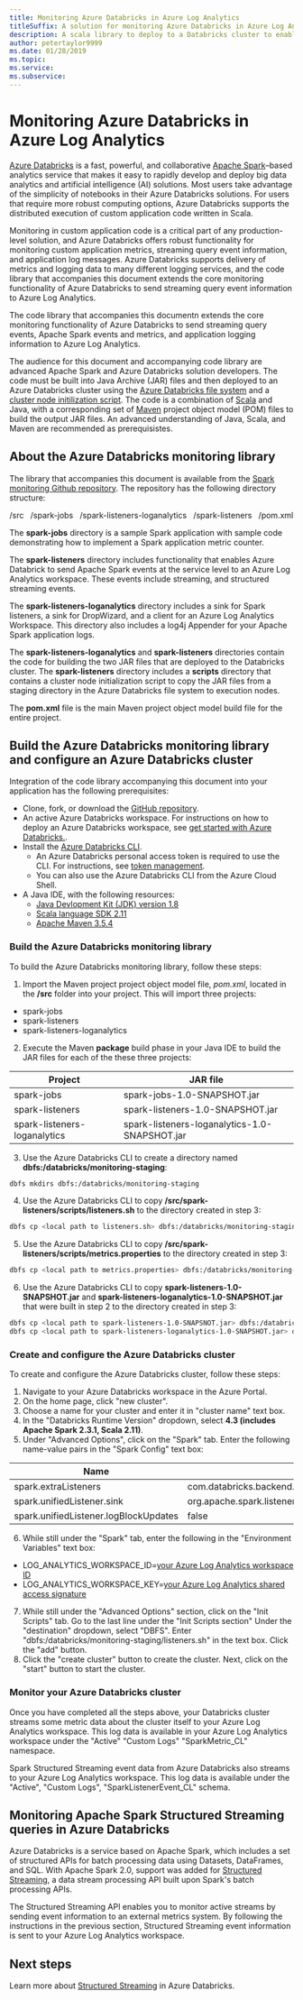 ```yaml
---
title: Monitoring Azure Databricks in Azure Log Analytics
titleSuffix: A solution for monitoring Azure Databricks in Azure Log Analytics
description: A scala library to deploy to a Databricks cluster to enable monitoring of metrics and logging data in Azure Log Analytics
author: petertaylor9999
ms.date: 01/28/2019
ms.topic:
ms.service:
ms.subservice:
---
```


# Monitoring Azure Databricks in Azure Log Analytics

[Azure Databricks](/azure/azure-databricks/) is a fast, powerful, and collaborative [Apache Spark](https://spark.apache.org/)–based analytics service that makes it easy to rapidly develop and deploy big data analytics and artificial intelligence (AI) solutions. Most users take advantage of the simplicity of notebooks in their Azure Databricks solutions. For users that require more robust computing options, Azure Databricks supports the distributed execution of custom application code written in Scala.

Monitoring in custom application code is a critical part of any production-level solution, and Azure Databricks offers robust functionality for monitoring custom application metrics, streaming query event information, and application log messages. Azure Databricks supports delivery of metrics and logging data to many different logging services, and the code library that accompanies this document extends the core monitoring functionality of Azure Databricks to send streaming query event information to Azure Log Analytics.

The code library that accompanies this documentn extends the core monitoring functionality of Azure Databricks to send streaming query events, Apache Spark events and metrics, and application logging information to Azure Log Analytics.

The audience for this document and accompanying code library are advanced Apache Spark and Azure Databricks solution developers. The code must be built into Java Archive (JAR) files and then deployed to an Azure Databricks cluster using the [Azure Databricks file system](https://docs.azuredatabricks.net/user-guide/dbfs-databricks-file-system.html) and a [cluster node initilization script](https://docs.azuredatabricks.net/user-guide/clusters/init-scripts.html). The code is a combination of [Scala](https://www.scala-lang.org/) and Java, with a corresponding set of [Maven](https://maven.apache.org) project object model (POM) files to build the output JAR files. An advanced understanding of Java, Scala, and Maven are recommended as prerequisistes.

## About the Azure Databricks monitoring library

The library that accompanies this document is available from the [Spark monitoring Github repository](https://github.com/mspnp/spark-monitoring). The repository has the following directory structure:

/src
&nbsp;&nbsp;/spark-jobs
&nbsp;&nbsp;/spark-listeners-loganalytics
&nbsp;&nbsp;/spark-listeners
&nbsp;&nbsp;/pom.xml

The **spark-jobs** directory is a sample Spark application with sample code demonstrating how to implement a Spark application metric counter.

The **spark-listeners** directory includes functionality that enables Azure Databrick to send Apache Spark events at the service level to an Azure Log Analytics workspace. These events include streaming, and structured streaming events.

The **spark-listeners-loganalytics** directory includes a sink for Spark listeners, a sink for DropWizard, and a client for an Azure Log Analytics Workspace. This directory also includes a log4j Appender for your Apache Spark application logs.

The **spark-listeners-loganalytics** and **spark-listeners** directories contain the code for building the two JAR files that are deployed to the Databricks cluster. The **spark-listeners** directory includes a **scripts** directory that contains a cluster node initialization script to copy the JAR files from a staging directory in the Azure Databricks file system to execution nodes.

The **pom.xml** file is the main Maven project object model build file for the entire project.

## Build the Azure Databricks monitoring library and configure an Azure Databricks cluster

Integration of the code library accompanying this document into your application has the following prerequisites:

* Clone, fork, or download the [GitHub repository](https://github.com/mspnp/spark-monitoring).
* An active Azure Databricks workspace. For instructions on how to deploy an Azure Databricks workspace, see [get started with Azure Databricks.](https://docs.microsoft.com/azure/azure-databricks/quickstart-create-databricks-workspace-portal).
* Install the [Azure Databricks CLI](https://docs.databricks.com/user-guide/dev-tools/databricks-cli.html#install-the-cli).
  * An Azure Databricks personal access token is required to use the CLI. For instructions, see [token management](https://docs.azuredatabricks.net/api/latest/authentication.html#token-management).
  * You can also use the Azure Databricks CLI from the Azure Cloud Shell.
* A Java IDE, with the following resources:
  * [Java Devlopment Kit (JDK) version 1.8](http://www.oracle.com/technetwork/java/javase/downloads/index.html)
  * [Scala language SDK 2.11](https://www.scala-lang.org/download/)
  * [Apache Maven 3.5.4](http://maven.apache.org/download.cgi)

### Build the Azure Databricks monitoring library

To build the Azure Databricks monitoring library, follow these steps:

1. Import the Maven project project object model file, _pom.xml_, located in the **/src** folder into your project. This will import three projects:

* spark-jobs
* spark-listeners
* spark-listeners-loganalytics

2. Execute the Maven **package** build phase in your Java IDE to build the JAR files for each of the these three projects:

|Project| JAR file|
|-------|---------|
|spark-jobs|spark-jobs-1.0-SNAPSHOT.jar|
|spark-listeners|spark-listeners-1.0-SNAPSHOT.jar|
|spark-listeners-loganalytics|spark-listeners-loganalytics-1.0-SNAPSHOT.jar|

3. Use the Azure Databricks CLI to create a directory named **dbfs:/databricks/monitoring-staging**:  

  ```bash
  dbfs mkdirs dbfs:/databricks/monitoring-staging
  ```

4. Use the Azure Databricks CLI to copy **/src/spark-listeners/scripts/listeners.sh** to the directory created in step 3:

```bash
dbfs cp <local path to listeners.sh> dbfs:/databricks/monitoring-staging/listeners.sh
```

5. Use the Azure Databricks CLI to copy **/src/spark-listeners/scripts/metrics.properties** to the directory created in step 3:

```bash
dbfs cp <local path to metrics.properties> dbfs:/databricks/monitoring-staging/metrics.properties
```

6. Use the Azure Databricks CLI to copy **spark-listeners-1.0-SNAPSHOT.jar** and **spark-listeners-loganalytics-1.0-SNAPSHOT.jar** that were built in step 2 to the directory created in step 3:

```bash
dbfs cp <local path to spark-listeners-1.0-SNAPSNOT.jar> dbfs:/databricks/monitoring-staging/spark-listeners-1.0-SNAPSHOT.jar
dbfs cp <local path to spark-listeners-loganalytics-1.0-SNAPSHOT.jar> dbfs:/databricks/monitoring-staging/spark-listeners-loganalytics-1.0-SNAPSHOT.jar
```

### Create and configure the Azure Databricks cluster

To create and configure the Azure Databricks cluster, follow these steps:

1. Navigate to your Azure Databricks workspace in the Azure Portal.
2. On the home page, click "new cluster".
3. Choose a name for your cluster and enter it in "cluster name" text box. 
4. In the "Databricks Runtime Version" dropdown, select **4.3 (includes Apache Spark 2.3.1, Scala 2.11)**.
5. Under "Advanced Options", click on the "Spark" tab. Enter the following name-value pairs in the "Spark Config" text box:

| Name | Value |
|-------|--------|
|spark.extraListeners|com.databricks.backend.daemon.driver.DBCEventLoggingListener,org.apache.spark.listeners.UnifiedSparkListener|
|spark.unifiedListener.sink |org.apache.spark.listeners.sink.loganalytics.LogAnalyticsListenerSink|
|spark.unifiedListener.logBlockUpdates|false|

6. While still under the "Spark" tab, enter the following in the "Environment Variables" text box:
* LOG_ANALYTICS_WORKSPACE_ID=[your Azure Log Analytics workspace ID](/azure/azure-monitor/platform/agent-windows#obtain-workspace-id-and-key)
* LOG_ANALYTICS_WORKSPACE_KEY=[your Azure Log Analytics shared access signature](/azure/azure-monitor/platform/agent-windows#obtain-workspace-id-and-key)
7. While still under the "Advanced Options" section, click on the "Init Scripts" tab. Go to the last line under the "Init Scripts section" Under the "destination" dropdown, select "DBFS". Enter "dbfs:/databricks/monitoring-staging/listeners.sh" in the text box. Click the "add" button.
8. Click the "create cluster" button to create the cluster. Next, click on the "start" button to start the cluster.

### Monitor your Azure Databricks cluster

Once you have completed all the steps above, your Databricks cluster streams some metric data about the cluster itself to your Azure Log Analytics workspace. This log data is available in your Azure Log Analytics workspace under the "Active" "Custom Logs" "SparkMetric_CL" namespace.

Spark Structured Streaming event data from Azure Databricks also streams to your Azure Log Analytics workspace. This log data is available under the "Active", "Custom Logs", "SparkListenerEvent_CL" schema.

## Monitoring Apache Spark Structured Streaming queries in Azure Databricks

Azure Databricks is a service based on Apache Spark, which includes a set of structured APIs for batch processing data using Datasets, DataFrames, and SQL. With Apache Spark 2.0, support was added for [Structured Streaming](https://spark.apache.org/docs/latest/structured-streaming-programming-guide.html), a data stream processing API built upon Spark's batch processing APIs.

The Structured Streaming API enables you to monitor active streams by sending event information to an external metrics system. By following the instructions in the previous section, Structured Streaming event information is sent to your Azure Log Analytics workspace. 

## Next steps

Learn more about [Structured Streaming](https://docs.databricks.com/spark/latest/structured-streaming/index.html) in Azure Databricks.